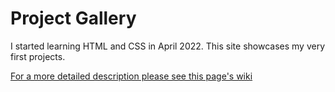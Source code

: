 # Project Gallery

I started learning HTML and CSS in April 2022. This site showcases my very first projects. 

[For a more detailed description please see this page's wiki](https://github.com/carlosalbertobuitragosantamaria/project-gallery/wiki)
